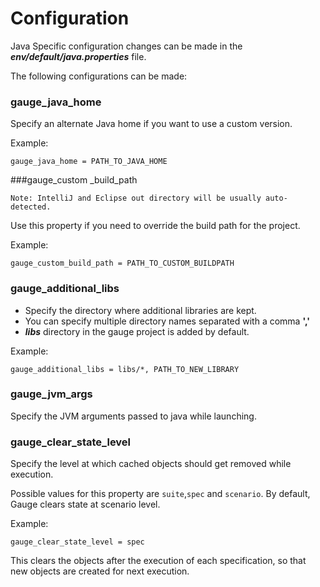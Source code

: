 # Configuration

Java Specific configuration changes can be made in the ***env/default/java.properties*** file.

The following configurations can be made:

### gauge_java_home
Specify an alternate Java home if you want to use a custom version.

Example:
```
gauge_java_home = PATH_TO_JAVA_HOME
```


###gauge_custom _build_path

````
Note: IntelliJ and Eclipse out directory will be usually auto-detected.
````

Use this property if you need to override the build path for the project.

Example:
```
gauge_custom_build_path = PATH_TO_CUSTOM_BUILDPATH
```

### gauge_additional_libs
* Specify the directory where additional libraries are kept.
* You can specify multiple directory names separated with a comma **','**
* ***libs*** directory in the gauge project is added by default.

Example:
```
gauge_additional_libs = libs/*, PATH_TO_NEW_LIBRARY
```

### gauge_jvm_args
Specify the JVM arguments passed to java while launching.

### gauge_clear_state_level
Specify the level at which cached objects should get removed while execution.

Possible values for this property are `suite`,`spec` and `scenario`. By default, Gauge clears state at scenario level.

Example:
```
gauge_clear_state_level = spec
```
This clears the objects after the execution of each specification, so that new objects are created for next execution.

